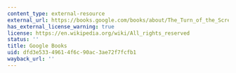 ```yaml
---
content_type: external-resource
external_url: https://books.google.com/books/about/The_Turn_of_the_Screw.html?id=OnPHMgEACAAJ
has_external_license_warning: true
license: https://en.wikipedia.org/wiki/All_rights_reserved
status: ''
title: Google Books
uid: dfd3e533-4961-4f6c-90ac-3ae72f7fcfb1
wayback_url: ''
---
```

